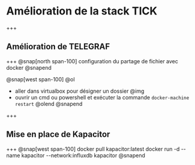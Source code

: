 # Amélioration de la stack TICK
+++
## Amélioration de TELEGRAF
+++
@snap[north span-100]
configuration du partage de fichier avec docker
@snapend

@snap[west span-100]
@ol
- aller dans virtualbox pour désigner un dossier
@img[](asset/img/shareFolder.png)
- ouvrir un cmd ou powershell et exécuter la commande
 `docker-machine restart`
@olend
@snapend

+++
## Mise en place de Kapacitor
+++
@snap[west span-100]
docker pull kapacitor:latest
docker run -d --name kapacitor --network:influxdb kapacitor
@snapend
